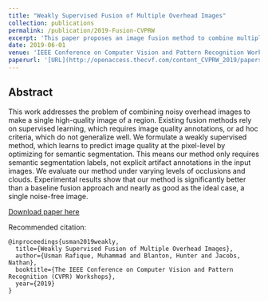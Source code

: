 ```yaml
---
title: "Weakly Supervised Fusion of Multiple Overhead Images"
collection: publications
permalink: /publication/2019-Fusion-CVPRW
excerpt: 'This paper proposes an image fusion method to combine multiple overhead images to make a single good looking image. Our method is weakly supervised; it learns to removes clouds and other artifacts from images with limited labels.'
date: 2019-06-01
venue: 'IEEE Conference on Computer Vision and Pattern Recognition Workshops (CVPRW), EarthVision'
paperurl: '[URL](http://openaccess.thecvf.com/content_CVPRW_2019/papers/EarthVision/Rafique_Weakly_Supervised_Fusion_of_Multiple_Overhead_Images_CVPRW_2019_paper.pdf)'
---
```

## Abstract
This work addresses the problem of combining noisy overhead images to make a single high-quality image of a region. Existing fusion methods rely on supervised learning, which requires image quality annotations, or ad hoc criteria, which do not generalize well. We formulate a weakly supervised method, which learns to predict image quality at the pixel-level by optimizing for semantic segmentation. This means our method only requires semantic segmentation labels, not explicit artifact annotations in the input images. We evaluate our method under varying levels of occlusions and clouds. Experimental results show that our method is significantly better than a baseline fusion approach and nearly as good as the ideal case, a single noise-free image.

[Download paper here](https://openaccess.thecvf.com/content_CVPRW_2019/papers/EarthVision/Rafique_Weakly_Supervised_Fusion_of_Multiple_Overhead_Images_CVPRW_2019_paper.pdf)

Recommended citation:
```
@inproceedings{usman2019weakly,
  title={Weakly Supervised Fusion of Multiple Overhead Images},
  author={Usman Rafique, Muhammad and Blanton, Hunter and Jacobs, Nathan},
  booktitle={The IEEE Conference on Computer Vision and Pattern Recognition (CVPR) Workshops},
  year={2019}
}
```
